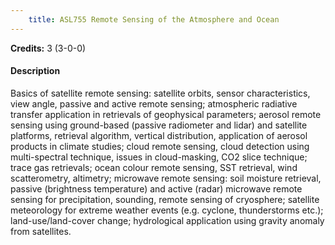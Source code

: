 ```yaml
---
    title: ASL755 Remote Sensing of the Atmosphere and Ocean
---
```

**Credits:** 3 (3-0-0)



#### Description 
Basics of satellite remote sensing: satellite orbits, sensor characteristics, view angle, passive and active remote sensing; atmospheric radiative transfer application in retrievals of geophysical parameters; aerosol remote sensing using ground-based (passive radiometer and lidar) and satellite platforms, retrieval algorithm, vertical distribution, application of aerosol products in climate studies; cloud remote sensing, cloud detection using multi-spectral technique, issues in cloud-masking, CO2 slice technique; trace gas retrievals; ocean colour remote sensing, SST retrieval, wind scatterometry, altimetry; microwave remote sensing: soil moisture retrieval, passive (brightness temperature) and active (radar) microwave remote sensing for precipitation, sounding, remote sensing of cryosphere; satellite meteorology for extreme weather events (e.g. cyclone, thunderstorms etc.); land-use/land-cover change; hydrological application using gravity anomaly from satellites.